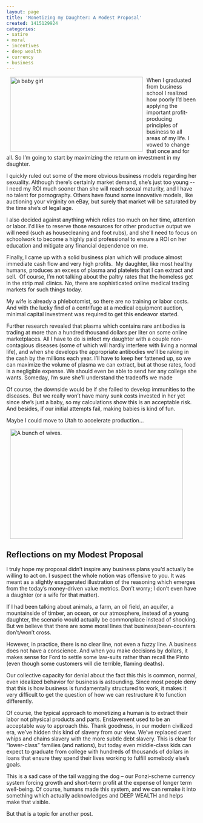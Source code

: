 ```yaml
---
layout: page
title: 'Monetizing my Daughter: A Modest Proposal'
created: 1415129924
categories:
- satire
- moral
- incentives
- deep wealth
- currency
- business
---
```

<p><img alt="a baby girl" src="/sites/artbrock.com/files/images/baby_girl.jpg" style="width: 350px; height: 197px; margin-left: 10px; margin-right: 10px; float: left;">When I graduated from business school I realized how poorly I’d been applying the important profit-producing principles of business to all areas of my life. I vowed to change that once and for all. So I’m going to start by maximizing the return on investment in my daughter.</p><p>I quickly ruled out some of the more obvious business models regarding her sexuality. Although there’s certainly market demand, she’s just too young -- I need my ROI much sooner than she will reach sexual maturity, and I have no talent for pornography. Others have found some innovative models, like auctioning your virginity on eBay, but surely that market will be saturated by the time she’s of legal age.</p><p><!--break--></p><p>I also decided against anything which relies too much on her time, attention or labor. I'd like to reserve those resources for other productive output we will need (such as housecleaning and foot rubs), and she'll need to focus on schoolwork to become a highly paid professional to ensure a ROI on her education and mitigate any financial dependence on me.</p><p>Finally, I came up with a solid business plan which will produce almost immediate cash flow and very high profits. &nbsp;My daughter, like most healthy humans, produces an excess of plasma and platelets that I can extract and sell.&nbsp; Of course, I’m not talking about the paltry rates that the homeless get in the strip mall clinics. No, there are sophisticated online medical trading markets for such things today.&nbsp;</p><p>My wife is already a phlebotomist, so there are no training or labor costs. And with the lucky find of a centrifuge at a medical equipment auction, minimal capital investment was required to get this endeavor started.</p><p>Further research revealed that plasma which contains rare antibodies is trading at more than a hundred thousand dollars per liter on some online marketplaces. All I have to do is infect my daughter with a couple non-contagious diseases (some of which will hardly interfere with living a normal life), and when she develops the appropriate antibodies we’ll be raking in the cash by the millions each year. I’ll have to keep her fattened up, so we can maximize the volume of plasma we can extract, but at those rates, food is a negligible expense. We should even be able to send her any college she wants. Someday, I’m sure she’ll understand the tradeoffs we made</p><p>Of course, the downside would be if she failed to develop immunities to the diseases.&nbsp; But we really won’t have many sunk costs invested in her yet since she’s just a baby, so my calculations show this is an acceptable risk. And besides, if our initial attempts fail, making babies is kind of fun.</p><p>Maybe I could move to Utah to accelerate production…</p><p><img alt="A bunch of wives." src="/sites/artbrock.com/files/images/Polygamy.jpg" style="width: 456px; height: 290px; margin-left: 10px; margin-right: 10px;"></p><h2><strong>Reflections on my Modest Proposal</strong></h2><p>I truly hope my proposal didn’t inspire any business plans you’d actually be willing to act on. I suspect the whole notion was offensive to you. It was meant as a slightly exaggerated illustration of the reasoning which emerges from the today’s money-driven value metrics. Don’t worry; I don’t even have a daughter (or a wife for that matter).</p><p>If I had been talking about animals, a farm, an oil field, an aquifer, a mountainside of timber, an ocean, or our atmosphere, instead of a young daughter, the scenario would actually be commonplace instead of shocking. But we believe that there are some moral lines that business/bean-counters don’t/won’t cross.</p><p>However, in practice, there is no clear line, not even a fuzzy line. A business does not have a conscience. And when you make decisions by dollars, it makes sense for Ford to settle some law-suits rather than recall the Pinto (even though some customers will die terrible, flaming deaths).</p><p>Our collective capacity for denial about the fact this this is common, normal, even idealized behavior for business is astounding. Since most people deny that this is how business is fundamentally structured to work, it makes it very difficult to get the question of how we can restructure it to function differently.</p><p>Of course, the typical approach to monetizing a human is to extract their labor not physical products and parts. Enslavement used to be an acceptable way to approach this. Thank goodness, in our modern civilized era, we’ve hidden this kind of slavery from our view. We’ve replaced overt whips and chains slavery with the more subtle debt slavery. This is clear for “lower-class” families (and nations), but today even middle-class kids can expect to graduate from college with hundreds of thousands of dollars in loans that ensure they spend their lives working to fulfill somebody else’s goals.</p><p>This is a sad case of the tail wagging the dog – our Ponzi-scheme currency system forcing growth and short-term profit at the expense of longer term well-being. Of course, humans made this system, and we can remake it into something which actually acknowledges and DEEP WEALTH and helps make that visible. &nbsp;</p><p>But that is a topic for another post.</p>
